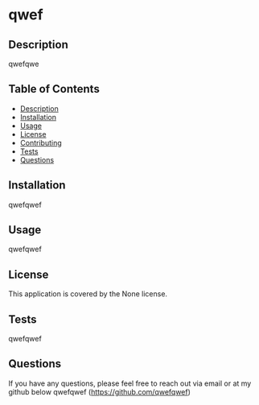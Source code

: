 # qwef
  
  ## Description
  qwefqwe
 ## Table of Contents
 - [Description](#description)
 - [Installation](#installation)
 - [Usage](#usage)
 - [License](#license)
 - [Contributing](#contributing)
 - [Tests](#tests)
 - [Questions](#questions)
 ## Installation
  qwefqwef
 ## Usage
  qwefqwef
 ## License
 
 
 This application is covered by the None license.
 ## Tests
 qwefqwef
 ## Questions
 If you have any questions, please feel free to reach out via email or at my github below
 qwefqwef
 (https://github.com/qwefqwef)
